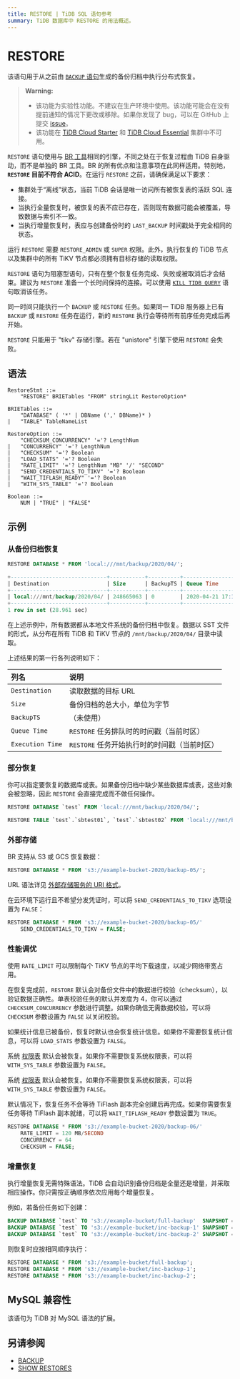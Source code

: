 ```yaml
---
title: RESTORE | TiDB SQL 语句参考
summary: TiDB 数据库中 RESTORE 的用法概述。
---
```


# RESTORE

该语句用于从之前由 [`BACKUP` 语句](/sql-statements/sql-statement-backup.md)生成的备份归档中执行分布式恢复。

> **Warning:**
>
> - 该功能为实验性功能。不建议在生产环境中使用。该功能可能会在没有提前通知的情况下更改或移除。如果你发现了 bug，可以在 GitHub 上提交 [issue](https://github.com/pingcap/tidb/issues)。
> - 该功能在 [TiDB Cloud Starter](https://docs.pingcap.com/tidbcloud/select-cluster-tier#tidb-cloud-serverless) 和 [TiDB Cloud Essential](https://docs.pingcap.com/tidbcloud/select-cluster-tier#essential) 集群中不可用。

`RESTORE` 语句使用与 [BR 工具](https://docs.pingcap.com/tidb/stable/backup-and-restore-overview)相同的引擎，不同之处在于恢复过程由 TiDB 自身驱动，而不是单独的 BR 工具。BR 的所有优点和注意事项在此同样适用。特别地，**`RESTORE` 目前不符合 ACID**。在运行 `RESTORE` 之前，请确保满足以下要求：

* 集群处于“离线”状态，当前 TiDB 会话是唯一访问所有被恢复表的活跃 SQL 连接。
* 当执行全量恢复时，被恢复的表不应已存在，否则现有数据可能会被覆盖，导致数据与索引不一致。
* 当执行增量恢复时，表应与创建备份时的 `LAST_BACKUP` 时间戳处于完全相同的状态。

运行 `RESTORE` 需要 `RESTORE_ADMIN` 或 `SUPER` 权限。此外，执行恢复的 TiDB 节点以及集群中的所有 TiKV 节点都必须拥有目标存储的读取权限。

`RESTORE` 语句为阻塞型语句，只有在整个恢复任务完成、失败或被取消后才会结束。建议为 `RESTORE` 准备一个长时间保持的连接。可以使用 [`KILL TIDB QUERY`](/sql-statements/sql-statement-kill.md) 语句取消该任务。

同一时间只能执行一个 `BACKUP` 或 `RESTORE` 任务。如果同一 TiDB 服务器上已有 `BACKUP` 或 `RESTORE` 任务在运行，新的 `RESTORE` 执行会等待所有前序任务完成后再开始。

`RESTORE` 只能用于 "tikv" 存储引擎。若在 "unistore" 引擎下使用 `RESTORE` 会失败。

## 语法

```ebnf+diagram
RestoreStmt ::=
    "RESTORE" BRIETables "FROM" stringLit RestoreOption*

BRIETables ::=
    "DATABASE" ( '*' | DBName (',' DBName)* )
|   "TABLE" TableNameList

RestoreOption ::=
    "CHECKSUM_CONCURRENCY" '='? LengthNum
|   "CONCURRENCY" '='? LengthNum
|   "CHECKSUM" '='? Boolean
|   "LOAD_STATS" '='? Boolean
|   "RATE_LIMIT" '='? LengthNum "MB" '/' "SECOND"
|   "SEND_CREDENTIALS_TO_TIKV" '='? Boolean
|   "WAIT_TIFLASH_READY" '='? Boolean
|   "WITH_SYS_TABLE" '='? Boolean

Boolean ::=
    NUM | "TRUE" | "FALSE"
```

## 示例

### 从备份归档恢复

```sql
RESTORE DATABASE * FROM 'local:///mnt/backup/2020/04/';
```

```sql
+------------------------------+-----------+----------+---------------------+---------------------+
| Destination                  | Size      | BackupTS | Queue Time          | Execution Time      |
+------------------------------+-----------+----------+---------------------+---------------------+
| local:///mnt/backup/2020/04/ | 248665063 | 0        | 2020-04-21 17:16:55 | 2020-04-21 17:16:55 |
+------------------------------+-----------+----------+---------------------+---------------------+
1 row in set (28.961 sec)
```

在上述示例中，所有数据都从本地文件系统的备份归档中恢复。数据以 SST 文件的形式，从分布在所有 TiDB 和 TiKV 节点的 `/mnt/backup/2020/04/` 目录中读取。

上述结果的第一行各列说明如下：

| 列名 | 说明 |
| :-------- | :--------- |
| `Destination` | 读取数据的目标 URL |
| `Size` |  备份归档的总大小，单位为字节 |
| `BackupTS` | （未使用） |
| `Queue Time` | `RESTORE` 任务排队时的时间戳（当前时区） |
| `Execution Time` | `RESTORE` 任务开始执行时的时间戳（当前时区） |

### 部分恢复

你可以指定要恢复的数据库或表。如果备份归档中缺少某些数据库或表，这些对象会被忽略，因此 `RESTORE` 会直接完成而不做任何操作。

```sql
RESTORE DATABASE `test` FROM 'local:///mnt/backup/2020/04/';
```

```sql
RESTORE TABLE `test`.`sbtest01`, `test`.`sbtest02` FROM 'local:///mnt/backup/2020/04/';
```

### 外部存储

BR 支持从 S3 或 GCS 恢复数据：

```sql
RESTORE DATABASE * FROM 's3://example-bucket-2020/backup-05/';
```

URL 语法详见 [外部存储服务的 URI 格式](/external-storage-uri.md)。

在云环境下运行且不希望分发凭证时，可以将 `SEND_CREDENTIALS_TO_TIKV` 选项设置为 `FALSE`：

```sql
RESTORE DATABASE * FROM 's3://example-bucket-2020/backup-05/'
    SEND_CREDENTIALS_TO_TIKV = FALSE;
```

### 性能调优

使用 `RATE_LIMIT` 可以限制每个 TiKV 节点的平均下载速度，以减少网络带宽占用。

在恢复完成前，`RESTORE` 默认会对备份文件中的数据进行校验（checksum），以验证数据正确性。单表校验任务的默认并发度为 4，你可以通过 `CHECKSUM_CONCURRENCY` 参数进行调整。如果你确信无需数据校验，可以将 `CHECKSUM` 参数设置为 `FALSE` 以关闭校验。

如果统计信息已被备份，恢复时默认也会恢复统计信息。如果你不需要恢复统计信息，可以将 `LOAD_STATS` 参数设置为 `FALSE`。

<CustomContent platform="tidb">

系统 [权限表](/privilege-management.md#privilege-table) 默认会被恢复。如果你不需要恢复系统权限表，可以将 `WITH_SYS_TABLE` 参数设置为 `FALSE`。

</CustomContent>

<CustomContent platform="tidb-cloud">

系统 [权限表](https://docs.pingcap.com/tidb/stable/privilege-management#privilege-table) 默认会被恢复。如果你不需要恢复系统权限表，可以将 `WITH_SYS_TABLE` 参数设置为 `FALSE`。

</CustomContent>

默认情况下，恢复任务不会等待 TiFlash 副本完全创建后再完成。如果你需要恢复任务等待 TiFlash 副本就绪，可以将 `WAIT_TIFLASH_READY` 参数设置为 `TRUE`。

```sql
RESTORE DATABASE * FROM 's3://example-bucket-2020/backup-06/'
    RATE_LIMIT = 120 MB/SECOND
    CONCURRENCY = 64
    CHECKSUM = FALSE;
```

### 增量恢复

执行增量恢复无需特殊语法。TiDB 会自动识别备份归档是全量还是增量，并采取相应操作。你只需按正确顺序依次应用每个增量恢复。

例如，若备份任务如下创建：

```sql
BACKUP DATABASE `test` TO 's3://example-bucket/full-backup'  SNAPSHOT = 413612900352000;
BACKUP DATABASE `test` TO 's3://example-bucket/inc-backup-1' SNAPSHOT = 414971854848000 LAST_BACKUP = 413612900352000;
BACKUP DATABASE `test` TO 's3://example-bucket/inc-backup-2' SNAPSHOT = 416353458585600 LAST_BACKUP = 414971854848000;
```

则恢复时应按相同顺序执行：

```sql
RESTORE DATABASE * FROM 's3://example-bucket/full-backup';
RESTORE DATABASE * FROM 's3://example-bucket/inc-backup-1';
RESTORE DATABASE * FROM 's3://example-bucket/inc-backup-2';
```

## MySQL 兼容性

该语句为 TiDB 对 MySQL 语法的扩展。

## 另请参阅

* [BACKUP](/sql-statements/sql-statement-backup.md)
* [SHOW RESTORES](/sql-statements/sql-statement-show-backups.md)
